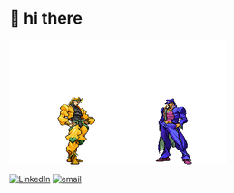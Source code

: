 # 👋 hi there

![Darkrai](assets/fight-jojo.gif)

[![LinkedIn](https://img.shields.io/badge/LinkedIn-%230077B5.svg?logo=linkedin&logoColor=white)](https://linkedin.com/in/s-murugan-31298b293) [![email](https://img.shields.io/badge/Email-D14836?logo=gmail&logoColor=white)](mailto:murugnn9@gmail.com) 
